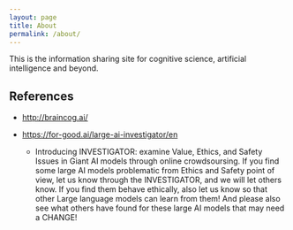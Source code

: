 ```yaml
---
layout: page
title: About
permalink: /about/
---
```


This is the information sharing site for cognitive science, artificial intelligence and beyond.

## References
* http://braincog.ai/

* https://for-good.ai/large-ai-investigator/en 

  * Introducing INVESTIGATOR: examine Value, Ethics, and Safety Issues in Giant AI models through online crowdsoursing. If you find some large AI models problematic from Ethics and Safety point of view, let us know through the INVESTIGATOR, and we will let others know. If you find them behave ethically, also let us know so that other Large language models can learn from them! And please also see what others have found for these large AI models that may need a CHANGE!



